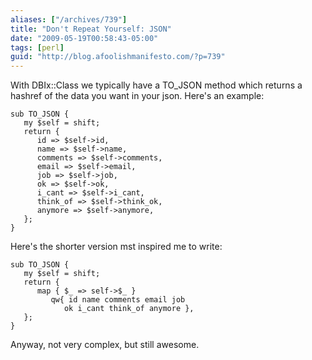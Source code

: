 ```yaml
---
aliases: ["/archives/739"]
title: "Don't Repeat Yourself: JSON"
date: "2009-05-19T00:58:43-05:00"
tags: [perl]
guid: "http://blog.afoolishmanifesto.com/?p=739"
---
```

With DBIx::Class we typically have a TO\_JSON method which returns a hashref of the data you want in your json. Here's an example:

    sub TO_JSON {
       my $self = shift;
       return {
          id => $self->id,
          name => $self->name,
          comments => $self->comments,
          email => $self->email,
          job => $self->job,
          ok => $self->ok,
          i_cant => $self->i_cant,
          think_of => $self->think_ok,
          anymore => $self->anymore,
       };
    }

Here's the shorter version mst inspired me to write:

    sub TO_JSON {
       my $self = shift;
       return {
          map { $_ => self->$_ }
             qw{ id name comments email job
                ok i_cant think_of anymore },
       };
    }

Anyway, not very complex, but still awesome.
